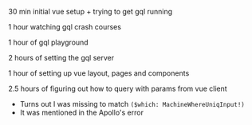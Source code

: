 30 min initial vue setup + trying to get gql running

1 hour watching gql crash courses

1 hour of gql playground

2 hours of setting the gql server

1 hour of setting up vue layout, pages and components

2.5 hours of figuring out how to query with params from vue client

- Turns out I was missing to match `($which: MachineWhereUniqInput!)`
- It was mentioned in the Apollo's error
